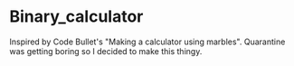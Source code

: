 # Binary_calculator

Inspired by Code Bullet's "Making a calculator using marbles".
Quarantine was getting boring so I decided to make this thingy.
